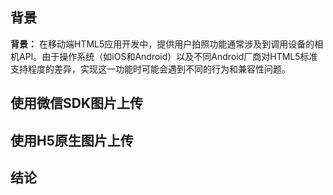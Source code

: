 ## 背景

**背景：** 在移动端HTML5应用开发中，提供用户拍照功能通常涉及到调用设备的相机API。由于操作系统（如iOS和Android）以及不同Android厂商对HTML5标准支持程度的差异，实现这一功能时可能会遇到不同的行为和兼容性问题。

## 使用微信SDK图片上传

## 使用H5原生图片上传



## 结论

